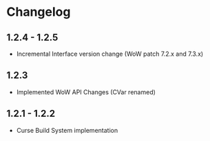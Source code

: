 # Changelog

## 1.2.4 - 1.2.5
* Incremental Interface version change (WoW patch 7.2.x and 7.3.x)

## 1.2.3
* Implemented WoW API Changes (CVar renamed)

## 1.2.1 - 1.2.2
* Curse Build System implementation
